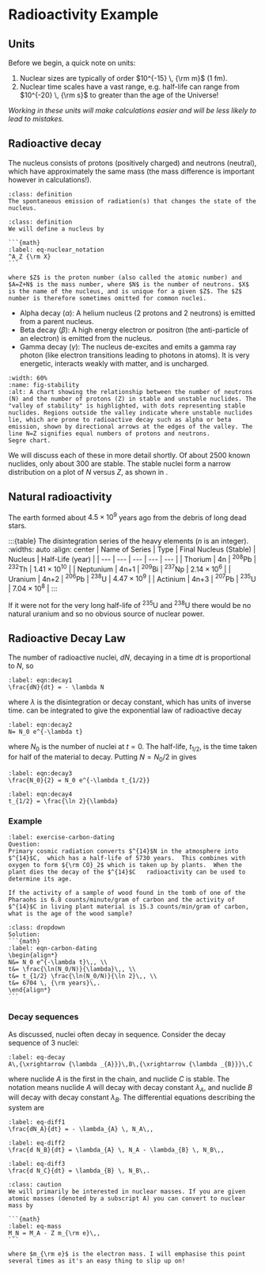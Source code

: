 # Radioactivity Example

## Units

Before we begin, a quick note on units:

1. Nuclear sizes are typically of order $10^{-15} \, {\rm m}$ (1 fm).
2. Nuclear time scales have a vast range, e.g. half-life can range from $10^{-20} \, {\rm s}$ to greater than the age of the Universe!

*Working in these units will make calculations easier and will be less likely to lead to mistakes.*

## Radioactive decay

The nucleus consists of protons (positively charged) and neutrons (neutral), which have approximately the same mass (the mass difference is important however in calculations!).

````{admonition} Radioactive Decay
:class: definition
The spontaneous emission of radiation(s) that changes the state of the nucleus.
````

````{admonition} Nuclear notation
:class: definition
We will define a nucleus by

```{math}
:label: eq-nuclear_notation
^A_Z {\rm X}
```

where $Z$ is the proton number (also called the atomic number) and $A=Z+N$ is the mass number, where $N$ is the number of neutrons. $X$ is the name of the nucleus, and is unique for a given $Z$. The $Z$ number is therefore sometimes omitted for common nuclei.
````

- Alpha decay ($\alpha$): A helium nucleus (2 protons and 2 neutrons) is emitted from a parent nucleus.
- Beta decay ($\beta$): A high energy electron or positron (the anti-particle of an electron) is emitted from the nucleus.
- Gamma decay ($\gamma$): The nucleus de-excites and emits a gamma ray photon (like electron transitions leading to photons in atoms). It is very energetic, interacts weakly with matter, and is uncharged.

```{figure} plots/stability.png
:width: 60%
:name: fig-stability
:alt: A chart showing the relationship between the number of neutrons (N) and the number of protons (Z) in stable and unstable nuclides. The "valley of stability" is highlighted, with dots representing stable nuclides. Regions outside the valley indicate where unstable nuclides lie, which are prone to radioactive decay such as alpha or beta emission, shown by directional arrows at the edges of the valley. The line N=Z signifies equal numbers of protons and neutrons.
Segre chart.
```

We will discuss each of these in more detail shortly. Of about 2500 known nuclides, only about 300 are stable.  The stable nuclei form a narrow distribution on a plot of $N$ versus $Z$, as shown in [](fig-stability).

## Natural radioactivity

The earth formed about $4.5 \times 10^9$ years ago from the debris of long dead stars.

:::{table} The disintegration series of the heavy elements ($n$ is an integer).
:widths: auto
:align: center
| Name of Series | Type | Final Nucleus (Stable) | Nucleus | Half-Life (year) |
| --- | --- | --- | --- | --- |
| Thorium | 4n | $^{208}$Pb | $^{232}$Th | $1.41\times10^{10}$ |
| Neptunium | 4n+1 | $^{209}$Bi | $^{237}$Np | $2.14\times10^{6}$ |
| Uranium | 4n+2 | $^{206}$Pb | $^{238}$U | $4.47\times10^{9}$ |
| Actinium | 4n+3 | $^{207}$Pb | $^{235}$U | $7.04\times10^{8}$ |
:::

If it were not for the very long half-life of $^{235}$U and $^{238}$U there would be no natural uranium and so no obvious source of nuclear power.

## Radioactive Decay Law

The number of radioactive nuclei, $dN$, decaying in a time $dt$ is proportional to $N$, so

```{math}
:label: eqn:decay1
\frac{dN}{dt} = - \lambda N
```

where $\lambda$ is the disintegration or decay constant, which has units of inverse time. [](eqn:decay1) can be integrated to give the exponential law of radioactive decay

```{math}
:label: eqn:decay2
N= N_0 e^{-\lambda t}
```

where $N_0$ is the number of nuclei at $t = 0$.  The half-life, $t_{1/2}$, is the time taken for half of the material to decay.  Putting $N = N_0/2$ in [](eqn:decay2) gives

```{math}
:label: eqn:decay3
\frac{N_0}{2} = N_0 e^{-\lambda t_{1/2}}
```

```{math}
:label: eqn:decay4
t_{1/2} = \frac{\ln 2}{\lambda}
```

### Example

````{exercise} 
:label: exercise-carbon-dating 
Question:
Primary cosmic radiation converts $^{14}$N in the atmosphere into $^{14}$C,  which has a half-life of 5730 years.  This combines with oxygen to form ${\rm CO}_2$ which is taken up by plants.  When the plant dies the decay of the $^{14}$C   radioactivity can be used to determine its age.

If the activity of a sample of wood found in the tomb of one of the Pharaohs is 6.8 counts/minute/gram of carbon and the activity of $^{14}$C in living plant material is 15.3 counts/min/gram of carbon, what is the age of the wood sample?
````

````{solution} exercise-carbon-dating 
:class: dropdown 
Solution:
```{math}
:label: eqn-carbon-dating 
\begin{align*}
N&= N_0 e^{-\lambda t}\,, \\ 
t&= \frac{\ln(N_0/N)}{\lambda}\,, \\ 
t&= t_{1/2} \frac{\ln(N_0/N)}{\ln 2}\,, \\ 
t&= 6704 \, {\rm years}\,.
\end{align*}
```
````


### Decay sequences

As discussed, nuclei often decay in sequence. Consider the decay sequence of 3 nuclei:

```{math}
:label: eq-decay
A\,{\xrightarrow {\lambda _{A}}}\,B\,{\xrightarrow {\lambda _{B}}}\,C
```

where nuclide $A$ is the first in the chain, and nuclide $C$ is stable. The notation means nuclide $A$ will decay with decay constant $\lambda_A$, and nuclide $B$ will decay with decay constant $\lambda_B$. The differential equations describing the system are

```{math}
:label: eq-diff1
\frac{dN_A}{dt} = - \lambda_{A} \, N_A\,,
```

```{math}
:label: eq-diff2
\frac{d N_B}{dt} = \lambda_{A} \, N_A - \lambda_{B} \, N_B\,,
```

```{math}
:label: eq-diff3
\frac{d N_C}{dt} = \lambda_{B} \, N_B\,.
```

````{admonition} Be Careful
:class: caution
We will primarily be interested in nuclear masses. If you are given atomic masses (denoted by a subscript A) you can convert to nuclear mass by

```{math}
:label: eq-mass
M_N = M_A - Z m_{\rm e}\,,
```

where $m_{\rm e}$ is the electron mass. I will emphasise this point several times as it's an easy thing to slip up on!
````
